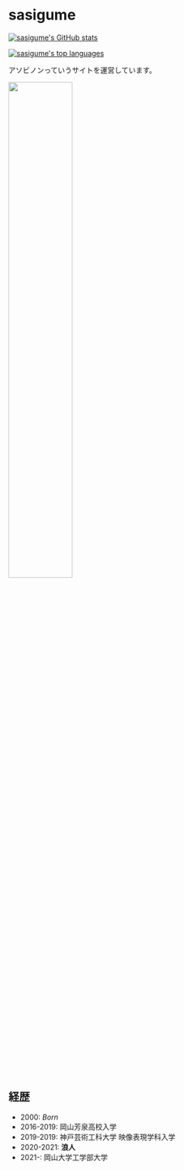 # sasigume

[![sasigume's GitHub stats](https://github-readme-stats.vercel.app/api?username=sasigume&count_private=true&show_icons=true)](https://github.com/anuraghazra/github-readme-stats)

[![sasigume's top languages](https://github-readme-stats.vercel.app/api/top-langs/?username=sasigume&show_icons=true)](https://github.com/anuraghazra/github-readme-stats)


アソビノンっていうサイトを運営しています。

<img width="50%" src="https://repository-images.githubusercontent.com/364472617/3cab5480-baaa-11eb-8161-99f60b9137b7" />

## 経歴

- 2000: _Born_
- 2016-2019: 岡山芳泉高校入学
- 2019-2019: 神戸芸術工科大学 映像表現学科入学
- 2020-2021: **浪人**
- 2021-: 岡山大学工学部大学
